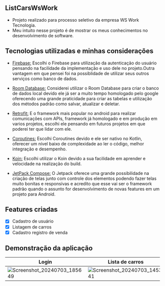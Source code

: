 ## ListCarsWsWork

- Projeto realizado para processo seletivo da empresa WS Work Tecnologia.
- Meu intuito nesse projeto é de mostrar os meus conhecimentos no desenvolvimento de software.

## Tecnologias utilizadas e minhas considerações
<!--ts-->
   * [Firebase:](https://firebase.google.com/docs?hl=pt&authuser=0&_gl=1*16m4l23*_ga*MTgzMjQzNjk3MS4xNzEwNDIyNzA5*_ga_CW55HF8NVT*MTcxOTkzODgwOC4yMDYuMS4xNzE5OTM4ODE5LjQ5LjAuMA..)
     Escolhi o Firebase para utilização da autenticação do usuário
     pensando na facilidade da implementação e uso dele no projeto.Outra vantagem em que pensei foi na possiblidade de utilizar seus outros serviços como banco de dados.
   
   * [Room Database:](https://developer.android.com/training/data-storage/room?hl=pt-br)
     Considerei utilizar o Room Database para criar o banco de dados local  devido ele já ser a muito tempo homologado  pelo google
     oferecendo uma grande praticidade para criar as tabelas e utilização dos métodos padrão como salvar, atualizar e deletar.
     
   * [Retrofit:](https://square.github.io/retrofit/)
     E o framework mais popular no android  para realizar comunicações com APIs, framework já homologado e em produção em varios projetos, escolhi ele pensando em futuros projetos em que poderei ter que lidar com ele.
     
   * [Coroutines:](https://developer.android.com/kotlin/coroutines?hl=pt-br)
     Escolhi Coroutines devido e ele ser nativo no Kotlin, oferecer um nível baixo de complexidade ao ler o código, melhor integração e desempenho. 
     
   * [Koin:](https://insert-koin.io/)
     Escolhi utilizar o Koin devido a sua facilidade em aprender e velocidade na realização do build.

     
   * [JetPack Compose:](https://developer.android.com/develop/ui/compose/documentation?hl=pt-br)
     O Jetpack oferece uma grande possibilidade na criação de telas junto com controle dos elementos podendo fazer telas muito bonitas e responsívas
     e acredito que esse vai ser o framework padrão quando o  assunto for desenvolvimento  de novas features em um projeto para Android. 
<!--te-->

## Features criadas

- [x] Cadastro de usuário
- [x] Listagem de carros
- [x] Cadastro registro de venda

## Demonstração da aplicação

| Login | Lista de carros | Detalhes | Realizacao registro |
|----------|----------|----------|----------|
|![Screenshot_20240703_185649](https://github.com/clopesbraga/ListCarsWsWork/assets/58059669/1c22f890-45e7-4fc0-8051-644ceda1dfb4)|![Screenshot_20240703_145341](https://github.com/clopesbraga/ListCarsWsWork/assets/58059669/8d6da893-8e2f-4822-a2b5-4763264c772d)| ![Screenshot_20240703_145423](https://github.com/clopesbraga/ListCarsWsWork/assets/58059669/fa0d9321-bebd-49e2-a7f0-2b22cb6e17ac)|![Screenshot_20240703_185323](https://github.com/clopesbraga/ListCarsWsWork/assets/58059669/78804156-37d2-4d69-b0c0-2eaa28383db0)

